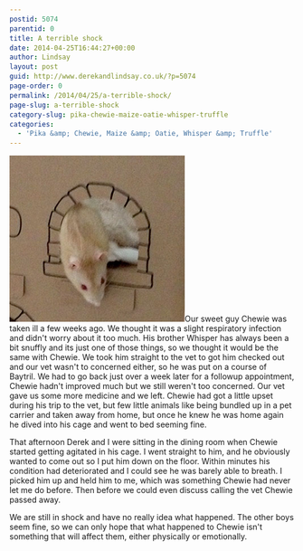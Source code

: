 ```yaml
---
postid: 5074
parentid: 0
title: A terrible shock
date: 2014-04-25T16:44:27+00:00
author: Lindsay
layout: post
guid: http://www.derekandlindsay.co.uk/?p=5074
page-order: 0
permalink: /2014/04/25/a-terrible-shock/
page-slug: a-terrible-shock
category-slug: pika-chewie-maize-oatie-whisper-truffle
categories:
  - 'Pika &amp; Chewie, Maize &amp; Oatie, Whisper &amp; Truffle'
---
```

<img class="alignright size-full wp-image-6348" title="Our rat Pika peeking out his cardboard castle" src="/wp-content/uploads/2014/04/post_0882.jpg" alt="Our rat Pika peeking out his cardboard castle" width="310" height="294" />Our sweet guy Chewie was taken ill a few weeks ago. We thought it was a slight respiratory infection and didn't worry about it too much. His brother Whisper has always been a bit snuffly and its just one of those things, so we thought it would be the same with Chewie. We took him straight to the vet to got him checked out and our vet wasn't to concerned either, so he was put on a course of Baytril. We had to go back just over a week later for a followup appointment, Chewie hadn't improved much but we still weren't too concerned. Our vet gave us some more medicine and we left. Chewie had got a little upset during his trip to the vet, but few little animals like being bundled up in a pet carrier and taken away from home, but once he knew he was home again he dived into his cage and went to bed seeming fine.

That afternoon Derek and I were sitting in the dining room when Chewie started getting agitated in his cage. I went straight to him, and he obviously wanted to come out so I put him down on the floor. Within minutes his condition had deteriorated and I could see he was barely able to breath. I picked him up and held him to me, which was something Chewie had never let me do before. Then before we could even discuss calling the vet Chewie passed away.

We are still in shock and have no really idea what happened. The other boys seem fine, so we can only hope that what happened to Chewie isn't something that will affect them, either physically or emotionally.